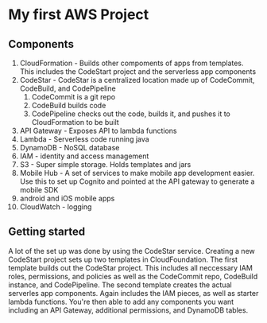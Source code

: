 # My first AWS Project
## Components
1. CloudFormation - Builds other compoments of apps from templates. This includes the CodeStart project and the serverless app components
2. CodeStar - CodeStar is a centralized location made up of CodeCommit, CodeBuild, and CodePipeline
    1. CodeCommit is a git repo
    2. CodeBuild builds code
    3. CodePipeline checks out the code, builds it, and pushes it to CloudFormation to be built
3. API Gateway - Exposes API to lambda functions
4. Lambda - Serverless code running java
5. DynamoDB - NoSQL database
6. IAM - identity and access management
7. S3 - Super simple storage. Holds templates and jars
8. Mobile Hub - A set of services to make mobile app development easier. Use this to set up Cognito and pointed at the API gateway to generate a mobile SDK
9. android and iOS mobile apps
10. CloudWatch - logging

## Getting started
A lot of the set up was done by using the CodeStar service. Creating a new CodeStart project sets up two templates in CloudFoundation. The first template builds out the CodeStar project. This includes all neccessary IAM roles, permissions, and policies as well as the CodeCommit repo, CodeBuild instance, and CodePipeline. The second template creates the actual serverles app components. Again includes the IAM pieces, as well as starter lambda functions. You're then able to add any components you want including an API Gateway, additional permissions, and DynamoDB tables. 
